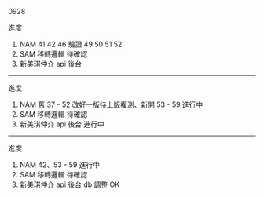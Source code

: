 0928

進度

1. NAM 41 42 46 驗證 49 50 51 52
2. SAM 移轉邏輯 待確認
3. 新美琪仲介 api 後台

---

進度

1. NAM 舊 37 - 52 改好一版待上版複測、新開 53 - 59 進行中
2. SAM 移轉邏輯 待確認
3. 新美琪仲介 api 後台 進行中

---

進度

1. NAM 42、53 - 59 進行中
2. SAM 移轉邏輯 待確認
3. 新美琪仲介 api 後台 db 調整 OK
